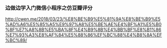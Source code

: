 ### 边做边学入门微信小程序之仿豆瓣评分
http://cwen.me/2018/03/23/%E8%BE%B9%E5%81%9A%E8%BE%B9%E5%AD%A6%E5%85%A5%E9%97%A8%E5%BE%AE%E4%BF%A1%E5%B0%8F%E7%A8%8B%E5%BA%8F%E4%B9%8B%E4%BB%BF%E8%B1%86%E7%93%A3%E8%AF%84%E5%88%86%EF%BC%88%E4%B8%8A%EF%BC%89/
